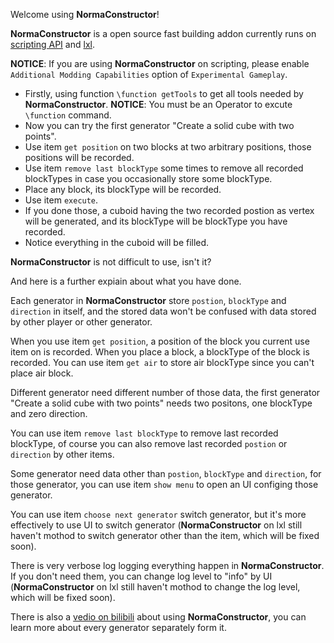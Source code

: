 Welcome using **NormaConstructor**!

**NormaConstructor** is a open source fast building addon currently runs on [scripting API](https://bedrock.dev/zh/docs/stable/Scripting) and [lxl](https://lxl.litetitle.com/).

**NOTICE**: If you are using **NormaConstructor** on scripting, please enable `Additional Modding Capabilities` option of `Experimental Gameplay`.

* Firstly, using function `\function getTools` to get all tools needed by **NormaConstructor**.
  **NOTICE**: You must be an Operator to excute `\function` command.
* Now you can try the first generator "Create a solid cube with two points".
* Use item `get position` on two blocks at two arbitrary positions, those positions will be recorded.
* Use item `remove last blockType` some times to remove all recorded blockTypes in case you occasionally store some blockType.
* Place any block, its blockType will be recorded.
* Use item `execute`.
* If you done those, a cuboid having the two recorded postion as vertex will be generated, and its blockType will be blockType you have recorded.
* Notice everything in the cuboid will be filled.

**NormaConstructor** is not difficult to use, isn't it?

And here is a further expiain about what you have done.

Each generator in **NormaConstructor** store `postion`, `blockType` and `direction` in itself, and the stored data won't be confused with data stored by other player or other generator.

When you use item `get position`, a position of the block you current use item on is recorded. When you place a block, a blockType of the block is recorded. You can use item `get air` to store air blockType since you can't place air block.

Different generator need different number of those data, the first generator "Create a solid cube with two points" needs two positons, one blockType and zero direction.

You can use item `remove last blockType` to remove last recorded blockType, of course you can also remove last recorded `postion` or `direction` by other items.

Some generator need data other than `postion`, `blockType` and `direction`, for those generator, you can use item `show menu` to open an UI configing those generator.

You can use item `choose next generator` switch generator, but it's more effectively to use UI to switch generator (**NormaConstructor** on lxl still haven't mothod to switch generator other than the item, which will be fixed soon).

There is very verbose log logging everything happen in **NormaConstructor**. If you don't need them, you can change log level to "info" by UI (**NormaConstructor** on lxl still haven't mothod to change the log level, which will be fixed soon).

There is also a [vedio on bilibili](https://www.bilibili.com/video/BV1Wh411d7QN) about using **NormaConstructor**, you can learn more about every generator separately form it.

